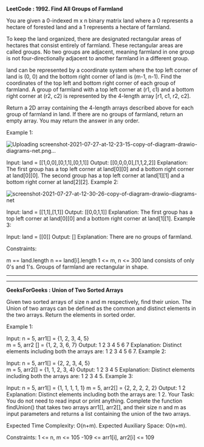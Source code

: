 **LeetCode : 1992. Find All Groups of Farmland**

You are given a 0-indexed m x n binary matrix land where a 0 represents a hectare of forested land and a 1 represents a hectare of farmland.

To keep the land organized, there are designated rectangular areas of hectares that consist entirely of farmland. These rectangular areas are called groups. No two groups are adjacent, meaning farmland in one group is not four-directionally adjacent to another farmland in a different group.

land can be represented by a coordinate system where the top left corner of land is (0, 0) and the bottom right corner of land is (m-1, n-1). Find the coordinates of the top left and bottom right corner of each group of farmland. A group of farmland with a top left corner at (r1, c1) and a bottom right corner at (r2, c2) is represented by the 4-length array [r1, c1, r2, c2].

Return a 2D array containing the 4-length arrays described above for each group of farmland in land. If there are no groups of farmland, return an empty array. You may return the answer in any order.

 

Example 1:

![Uploading screenshot-2021-07-27-at-12-23-15-copy-of-diagram-drawio-diagrams-net.png…]()

Input: land = [[1,0,0],[0,1,1],[0,1,1]]
Output: [[0,0,0,0],[1,1,2,2]]
Explanation:
The first group has a top left corner at land[0][0] and a bottom right corner at land[0][0].
The second group has a top left corner at land[1][1] and a bottom right corner at land[2][2].
Example 2:

![screenshot-2021-07-27-at-12-30-26-copy-of-diagram-drawio-diagrams-net](https://github.com/NilayKantharia/100-Days-Coding-Challenge/assets/125391394/426264ba-01f0-4dda-a7b6-955b9d466459)

Input: land = [[1,1],[1,1]]
Output: [[0,0,1,1]]
Explanation:
The first group has a top left corner at land[0][0] and a bottom right corner at land[1][1].
Example 3:


Input: land = [[0]]
Output: []
Explanation:
There are no groups of farmland.
 

Constraints:

m == land.length
n == land[i].length
1 <= m, n <= 300
land consists of only 0's and 1's.
Groups of farmland are rectangular in shape.

********


********

**GeeksForGeeks : Union of Two Sorted Arrays**

Given two sorted arrays of size n and m respectively, find their union. The Union of two arrays can be defined as the common and distinct elements in the two arrays. Return the elements in sorted order.

Example 1:

Input: 
n = 5, arr1[] = {1, 2, 3, 4, 5}  
m = 5, arr2 [] = {1, 2, 3, 6, 7}
Output: 
1 2 3 4 5 6 7
Explanation: 
Distinct elements including both the arrays are: 1 2 3 4 5 6 7.
Example 2:

Input: 
n = 5, arr1[] = {2, 2, 3, 4, 5}  
m = 5, arr2[] = {1, 1, 2, 3, 4}
Output: 
1 2 3 4 5
Explanation: 
Distinct elements including both the arrays are: 1 2 3 4 5.
Example 3:

Input:
n = 5, arr1[] = {1, 1, 1, 1, 1}
m = 5, arr2[] = {2, 2, 2, 2, 2}
Output: 
1 2
Explanation: 
Distinct elements including both the arrays are: 1 2.
Your Task: 
You do not need to read input or print anything. Complete the function findUnion() that takes two arrays arr1[], arr2[], and their size n and m as input parameters and returns a list containing the union of the two arrays.

Expected Time Complexity: O(n+m).
Expected Auxiliary Space: O(n+m).

Constraints:
1 <= n, m <= 105
-109 <= arr1[i], arr2[i] <= 109
